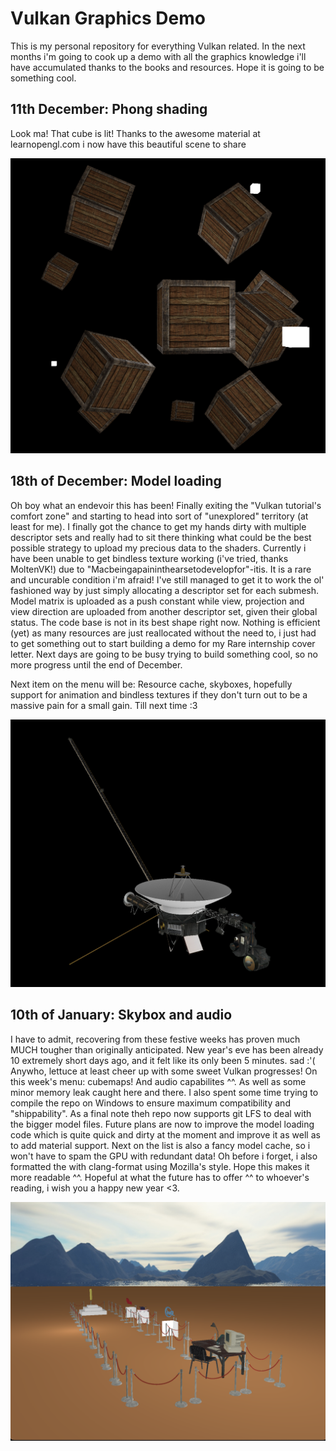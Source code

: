 # Vulkan Graphics Demo

This is my personal repository for everything Vulkan related. In the next months i'm going to cook up a demo with all the graphics
knowledge i'll have accumulated thanks to the books and resources. Hope it is going to be something cool.

## 11th December: Phong shading
Look ma! That cube is lit!
Thanks to the awesome material at learnopengl.com i now have this beautiful scene to share

![Alt text](/screenshots/shiny_cubes.png?raw=true "shiny cubes")

## 18th of December: Model loading
Oh boy what an endevoir this has been! Finally exiting the "Vulkan tutorial's comfort zone" and starting to head into sort of "unexplored" territory (at least for me).
I finally got the chance to get my hands dirty with multiple descriptor sets and really had to sit there thinking what could be the best possible strategy to upload
my precious data to the shaders. Currently i have been unable to get bindless texture working (i've tried, thanks MoltenVK!) due to "Macbeingapaininthearsetodevelopfor"-itis.
It is a rare and uncurable condition i'm afraid!
I've still managed to get it to work the ol' fashioned way by just simply allocating a descriptor set for each submesh.
Model matrix is uploaded as a push constant while view, projection and view direction are uploaded from another descriptor set, given their global status.
The code base is not in its best shape right now. Nothing is efficient (yet) as many resources are just reallocated without the need to, i just had to get something out to
start building a demo for my Rare internship cover letter.
Next days are going to be busy trying to build something cool, so no more progress until the end of December.

Next item on the menu will be: Resource cache, skyboxes, hopefully support for animation and bindless textures if they don't turn out to be a massive pain for a small gain.
Till next time :3 

![Alt text](/screenshots/voyager.png?raw=true "voyager.gltf model")

## 10th of January: Skybox and audio 
I have to admit, recovering from these festive weeks has proven much MUCH tougher than originally anticipated.
New year's eve has been already 10 extremely short days ago, and it felt like its only been 5 minutes. sad :'( 
Anywho, lettuce at least cheer up with some sweet Vulkan progresses! On this week's menu: cubemaps! And audio capabilites ^^.
As well as some minor memory leak caught here and there. 
I also spent some time trying to compile the repo on Windows to ensure maximum compatibility and "shippability".
As a final note theh repo now supports git LFS to deal with the bigger model files. Future plans are now to improve the model loading code which is quite quick and dirty at the
moment and improve it as well as to add material support. 
Next on the list is also a fancy model cache, so i won't have to spam the GPU with redundant data!
Oh before i forget, i also formatted the with clang-format using Mozilla's style. Hope this makes it more readable ^^.
Hopeful at what the future has to offer ^^ to whoever's reading, i wish you a happy new year <3.

![Alt text](/screenshots/cubemap.png?raw=true "cubemap")


